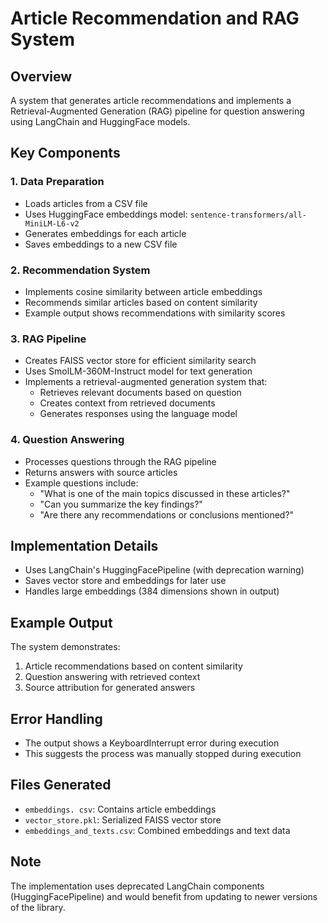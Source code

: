 # Article Recommendation and RAG System

## Overview
A system that generates article recommendations and implements a Retrieval-Augmented Generation (RAG) pipeline for question answering using LangChain and HuggingFace models.

## Key Components

### 1. Data Preparation
- Loads articles from a CSV file
- Uses HuggingFace embeddings model: `sentence-transformers/all-MiniLM-L6-v2`
- Generates embeddings for each article
- Saves embeddings to a new CSV file

### 2. Recommendation System
- Implements cosine similarity between article embeddings
- Recommends similar articles based on content similarity
- Example output shows recommendations with similarity scores

### 3. RAG Pipeline
- Creates FAISS vector store for efficient similarity search
- Uses SmolLM-360M-Instruct model for text generation
- Implements a retrieval-augmented generation system that:
  - Retrieves relevant documents based on question
  - Creates context from retrieved documents
  - Generates responses using the language model

### 4. Question Answering
- Processes questions through the RAG pipeline
- Returns answers with source articles
- Example questions include:
  - "What is one of the main topics discussed in these articles?"
  - "Can you summarize the key findings?"
  - "Are there any recommendations or conclusions mentioned?"

## Implementation Details
- Uses LangChain's HuggingFacePipeline (with deprecation warning)
- Saves vector store and embeddings for later use
- Handles large embeddings (384 dimensions shown in output)

## Example Output
The system demonstrates:
1. Article recommendations based on content similarity
2. Question answering with retrieved context
3. Source attribution for generated answers

## Error Handling
- The output shows a KeyboardInterrupt error during execution
- This suggests the process was manually stopped during execution

## Files Generated
- `embeddings.
csv`: Contains article embeddings
- `vector_store.pkl`: Serialized FAISS vector store
- `embeddings_and_texts.csv`: Combined embeddings and text data

## Note
The implementation uses deprecated LangChain components (HuggingFacePipeline) and would benefit from updating to newer versions of the library.

